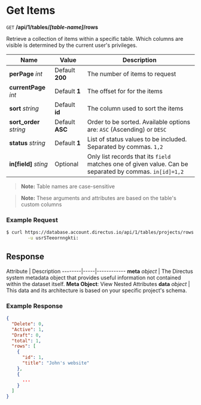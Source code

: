 # Get Items

<span class="request">`GET` **/api/1/tables/_[table-name]_/rows**</span>

<span class="description">Retrieve a collection of items within a specific table. Which columns are visible is determined by the current user's privileges.</span>

<span class="arguments">Name</span> | Value | Description
--------|-----|------------
**perPage** _int_ | <span class="default">Default **200**</span> | The number of items to request
**currentPage** _int_ | <span class="default">Default **1**</span> | The offset for for the items
**sort** _string_ | <span class="default">Default **id**</span> | The column used to sort the items
**sort_order** _string_ | <span class="default">Default **ASC**</span> | Order to be sorted. Available options are: `ASC` (Ascending) or `DESC`
**status** _string_ | <span class="default">Default **1**</span> | List of status values to be included. Separated by commas. `1,2`
**in[field]**  _sting_ | <span class="default">Optional</span> | Only list records that its `field` matches one of given value. Can be separated by commas. `in[id]=1,2`

> **Note:** Table names are case-sensitive

> **Note:** These arguments and attributes are based on the table's custom columns

### Example Request
```bash
$ curl https://database.account.directus.io/api/1/tables/projects/rows \
        -u usrSTeeornngkti:
```

## Response

<span class="attributes">Attribute</span> | Description
--------|-----|------------
**meta** _object_ | The Directus system metadata object that provides useful information not contained within the dataset itself. <a class="object">**Meta Object**: View Nested Attributes</a>
<span class="custom">**data**</span> _object_ | <span class="custom">This data and its architecture is based on your specific project's schema.</span>

### Example Response
```json
{
  "Delete": 0,
  "Active": 1,
  "Draft": 0,
  "total": 1,
  "rows": [
    {
      "id": 1,
      "title": "John's website"
    },
    {
      ...
    }
  ]
}
```